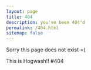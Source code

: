 ```yaml
---
layout: page
title: 404
description: you've been 404'd
permalink: /404.html
sitemap: false
---
```


<p>Sorry this page does not exist =(</p>
This is Hogwash!!
#404
